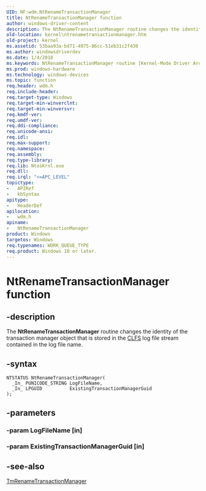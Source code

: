 ```yaml
---
UID: NF:wdm.NtRenameTransactionManager
title: NtRenameTransactionManager function
author: windows-driver-content
description: The NtRenameTransactionManager routine changes the identity of the transaction manager object that is stored in the CLFS log file stream contained in the log file name.
old-location: kernel\ntrenametransactionmanager.htm
old-project: kernel
ms.assetid: 53baa93a-bd71-4975-86cc-51eb31c2f430
ms.author: windowsdriverdev
ms.date: 1/4/2018
ms.keywords: NtRenameTransactionManager routine [Kernel-Mode Driver Architecture], wdm/NtRenameTransactionManager, kernel.ntrenametransactionmanager, NtRenameTransactionManager, ntx_299b8860-3b7b-4bc7-8f33-c3805fd0a38f.xml
ms.prod: windows-hardware
ms.technology: windows-devices
ms.topic: function
req.header: wdm.h
req.include-header: 
req.target-type: Windows
req.target-min-winverclnt: 
req.target-min-winversvr: 
req.kmdf-ver: 
req.umdf-ver: 
req.ddi-compliance: 
req.unicode-ansi: 
req.idl: 
req.max-support: 
req.namespace: 
req.assembly: 
req.type-library: 
req.lib: NtosKrnl.exe
req.dll: 
req.irql: "<=APC_LEVEL"
topictype:
-	APIRef
-	kbSyntax
apitype:
-	HeaderDef
apilocation:
-	wdm.h
apiname:
-	NtRenameTransactionManager
product: Windows
targetos: Windows
req.typenames: WORK_QUEUE_TYPE
req.product: Windows 10 or later.
---
```


# NtRenameTransactionManager function


## -description


The <b>NtRenameTransactionManager</b> routine changes the identity of the transaction manager object that is stored in the <a href="https://msdn.microsoft.com/4da3cb49-dc20-4713-813b-ff458c99ab90">CLFS</a> log file stream contained in the log file name.


## -syntax


````
NTSTATUS NtRenameTransactionManager(
  _In_ PUNICODE_STRING LogFileName,
  _In_ LPGUID          ExistingTransactionManagerGuid
);
````


## -parameters




### -param LogFileName [in]



### -param ExistingTransactionManagerGuid [in]



## -see-also


<a href="..\wdm\nf-wdm-tmrenametransactionmanager.md">TmRenameTransactionManager</a>


